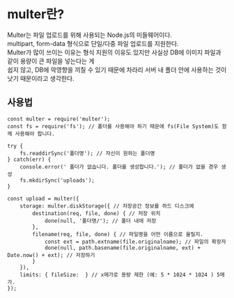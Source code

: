 <h1>multer란?</h1>
Multer는 파일 업로드를 위해 사용되는 Node.js의 미들웨어이다. <br>
multipart, form-data 형식으로 단일/다중 파일 업로드를 지원한다.<br>
Multer가 많이 쓰이는 이유는 형식 지원의 이유도 있지만 사실상 DB에 이미지 파일과 같이 용량이 큰 파일을 넣는다는 게<br>
쉽지 않고, DB에 악영향을 끼칠 수 있기 때문에 차라리 서버 내 폴더 안에 사용하는 것이 낫기 때문이라고 생각한다.

<h2>사용법</h2>

```
const multer = require('multer');
const fs = require('fs'); // 폴더를 사용해야 하기 때문에 fs(File System)도 함께 사용해야 합니다.

try {
	fs.readdirSync('폴더명'); // 자신이 원하는 폴더명
} catch(err) {
	console.error(' 폴더가 없습니다. 폴더를 생성합니다.'); // 폴더가 없을 경우 생성
    fs.mkdirSync('uploads'); 
}

const upload = multer({
    storage: multer.diskStorage({ // 저장공간 정보를 하드 디스크에
        destination(req, file, done) { // 저장 위치
            done(null, '폴더명/'); // 폴더 내에 저장
        },
        filename(req, file, done) { // 파일명을 어떤 이름으로 올릴지.
            const ext = path.extname(file.originalname); // 파일의 확장자
            done(null, path.basename(file.originalname, ext) + Date.now() + ext); // 저장하기
        }
    }),
    limits: { fileSize:  } // x메가로 용량 제한 (예: 5 * 1024 * 1024 ) 5메가.
});
```
